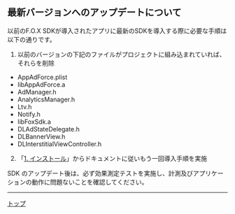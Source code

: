 ## 最新バージョンへのアップデートについて

以前のF.O.X SDKが導入されたアプリに最新のSDKを導入する際に必要な手順は以下の通りです。

1. 以前のバージョンの下記のファイルがプロジェクトに組み込まれていれば、それらを削除
* AppAdForce.plist
* libAppAdForce.a
* AdManager.h
* AnalyticsManager.h
* Ltv.h
* Notify.h
* libFoxSdk.a
* DLAdStateDelegate.h
* DLBannerView.h
* DLInterstitialViewController.h

2. 「[1. インストール](../../README.md#install_sdk)」からドキュメントに従いもう一回導入手順を実施


SDK のアップデート後は、必ず効果測定テストを実施し、計測及びアプリケーションの動作に問題ないことを確認してください。


---
[トップ](../../README.md)
